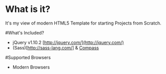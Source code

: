# What is it?

It's my view of modern HTML5 Template for starting Projects from Scratch. 

#What's Included?

* jQuery v1.10.2 [http://jquery.com/](http://jquery.com/)
* (Sass)[http://sass-lang.com/] & [Compass](http://compass-style.org/)

#Supported Browsers
* Modern Browsers
